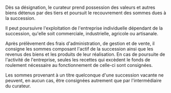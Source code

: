 Dès sa désignation, le curateur prend possession des valeurs et autres biens détenus par des tiers et poursuit le recouvrement des sommes dues à la succession.

Il peut poursuivre l'exploitation de l'entreprise individuelle dépendant de la succession, qu'elle soit commerciale, industrielle, agricole ou artisanale.

Après prélèvement des frais d'administration, de gestion et de vente, il consigne les sommes composant l'actif de la succession ainsi que les revenus des biens et les produits de leur réalisation. En cas de poursuite de l'activité de l'entreprise, seules les recettes qui excèdent le fonds de roulement nécessaire au fonctionnement de celle-ci sont consignées.

Les sommes provenant à un titre quelconque d'une succession vacante ne peuvent, en aucun cas, être consignées autrement que par l'intermédiaire du curateur.
